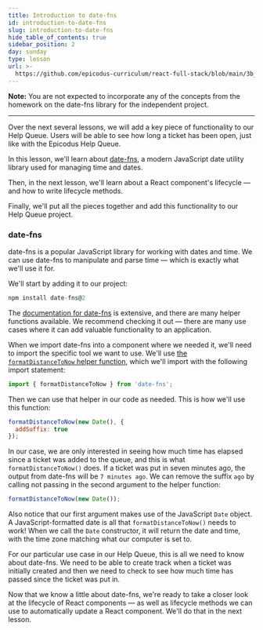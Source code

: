 ```yaml
---
title: Introduction to date-fns
id: introduction-to-date-fns
slug: introduction-to-date-fns
hide_table_of_contents: true
sidebar_position: 2
day: sunday
type: lesson
url: >-
  https://github.com/epicodus-curriculum/react-full-stack/blob/main/3b_introduction_to_datefns.md
---
```


**Note:** You are not expected to incorporate any of the concepts from the homework on the date-fns library for the independent project.

---

Over the next several lessons, we will add a key piece of functionality to our Help Queue. Users will be able to see how long a ticket has been open, just like with the Epicodus Help Queue.

In this lesson, we'll learn about [date-fns](https://date-fns.org/), a modern JavaScript date utility library used for managing time and dates.

Then, in the next lesson, we'll learn about a React component's lifecycle — and how to write lifecycle methods.

Finally, we'll put all the pieces together and add this functionality to our Help Queue project.

### date-fns

date-fns is a popular JavaScript library for working with dates and time. We can use date-fns to manipulate and parse time — which is exactly what we'll use it for.

We'll start by adding it to our project:

```javascript
npm install date-fns@2
```

The [documentation for date-fns](https://date-fns.org/docs/Getting-Started) is extensive, and there are many helper functions available. We recommend checking it out — there are many use cases where it can add valuable functionality to an application.

When we import date-fns into a component where we needed it, we'll need to import the specific tool we want to use. We'll use [the `formatDistanceToNow` helper function](https://date-fns.org/v2.29.1/docs/formatDistanceToNow), which we'll import with the following import statement:

```js
import { formatDistanceToNow } from 'date-fns';
```

Then we can use that helper in our code as needed. This is how we'll use this function:

```js
formatDistanceToNow(new Date(), {
  addSuffix: true
});
```

In our case, we are only interested in seeing how much time has elapsed since a ticket was added to the queue, and this is what `formatDistanceToNow()` does. If a ticket was put in seven minutes ago, the output from date-fns will be `7 minutes ago`. We can remove the suffix `ago` by calling not passing in the second argument to the helper function:

```js
formatDistanceToNow(new Date());
```

Also notice that our first argument makes use of the JavaScript `Date` object. A JavaScript-formatted date is all that `formatDistanceToNow()` needs to work! When we call the `Date` constructor, it will return the date and time, with the time zone matching what our computer is set to. 

For our particular use case in our Help Queue, this is all we need to know about date-fns. We need to be able to create track when a ticket was initially created and then we need to check to see how much time has passed since the ticket was put in.

Now that we know a little about date-fns, we're ready to take a closer look at the lifecycle of React components — as well as lifecycle methods we can use to automatically update a React component. We'll do that in the next lesson.